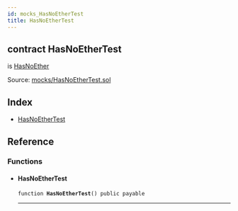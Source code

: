 ```yaml
---
id: mocks_HasNoEtherTest
title: HasNoEtherTest
---
```


<div class="contract-doc"><div class="contract"><h2 class="contract-header"><span class="contract-kind">contract</span> HasNoEtherTest</h2><p class="base-contracts"><span>is</span> <a href="ownership_HasNoEther.html">HasNoEther</a></p><div class="source">Source: <a href="https://github.com/OpenZeppelin/zeppelin-solidity/blob/v1.7.0/contracts/mocks/HasNoEtherTest.sol" target="_blank">mocks/HasNoEtherTest.sol</a></div></div><div class="index"><h2>Index</h2><ul><li><a href="mocks_HasNoEtherTest.html#HasNoEtherTest">HasNoEtherTest</a></li></ul></div><div class="reference"><h2>Reference</h2><div class="functions"><h3>Functions</h3><ul><li><div class="item function"><span id="HasNoEtherTest" class="anchor-marker"></span><h4 class="name">HasNoEtherTest</h4><div class="body"><code class="signature">function <strong>HasNoEtherTest</strong><span>() </span><span>public </span><span>payable </span></code><hr/></div></div></li></ul></div></div></div>
